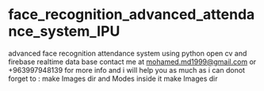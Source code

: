 # face_recognition_advanced_attendance_system_IPU
advanced face recognition attendance system using python open cv and firebase realtime data base 
contact me at mohamed.md1999@gmail.com or +963997948139 for more info and i will help you as much as i can
donot forget to :
make Images dir and Modes inside it
make Images dir
